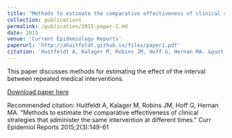 ```yaml
---
title: "Methods to estimate the comparative effectiveness of clinical strategies that administer the same intervention at different times"
collection: publications
permalink: /publication/2015-paper-1.md
date: 2015
venue: 'Current Epidemiology Reports'
paperurl: 'http://ahuitfeldt.github.io/files/paper1.pdf'
citation: 'Huitfeldt A, Kalager M, Robins JM, Hoff G, Hernan MA. &quot;Methods to estimate the comparative effectiveness of clinical strategies that administer the same intervention at different times.&quot; Curr Epidemiol Reports 2015;2(3):149-61'
---
```

This paper discusses methods for estimating the effect of the interval between repeated medical interventions.

[Download paper here](http://ahuitfeldt.github.io/files/paper1.pdf)

Recommended citation: Huitfeldt A, Kalager M, Robins JM, Hoff G, Hernan MA. &quot;Methods to estimate the comparative effectiveness of clinical strategies that administer the same intervention at different times.&quot; Curr Epidemiol Reports 2015;2(3):149-61